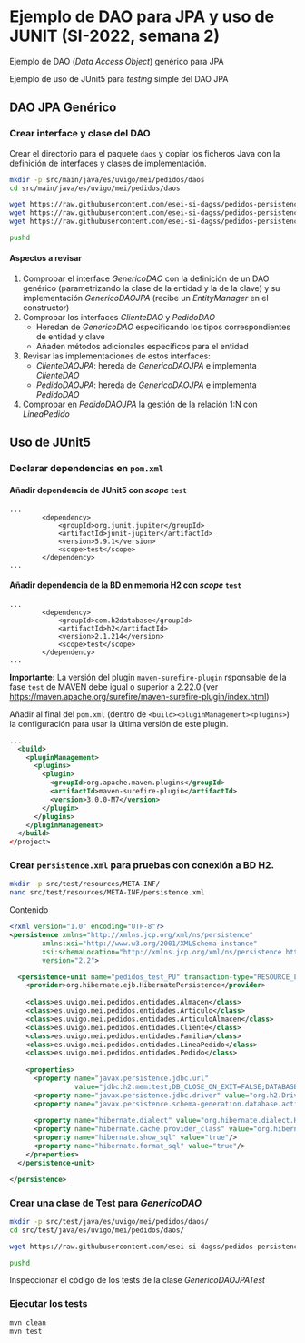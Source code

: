 # Ejemplo de DAO para JPA y uso de JUNIT (SI-2022, semana 2)

Ejemplo de DAO (_Data Access Object_) genérico para JPA

Ejemplo de uso de JUnit5 para _testing_ simple del DAO JPA



## DAO JPA Genérico

### Crear interface y clase del DAO

Crear el directorio para el paquete `daos` y copiar los ficheros Java con la definición de interfaces y clases de implementación.
```sh
mkdir -p src/main/java/es/uvigo/mei/pedidos/daos
cd src/main/java/es/uvigo/mei/pedidos/daos

wget https://raw.githubusercontent.com/esei-si-dagss/pedidos-persistencia-22/main/src/main/java/es/uvigo/mei/pedidos/daos/{GenericoDAO,GenericoDAOJPA}.java
wget https://raw.githubusercontent.com/esei-si-dagss/pedidos-persistencia-22/main/src/main/java/es/uvigo/mei/pedidos/daos/{ClienteDAO,ClienteDAOJPA}.java
wget https://raw.githubusercontent.com/esei-si-dagss/pedidos-persistencia-22/main/src/main/java/es/uvigo/mei/pedidos/daos/{PedidoDAO,PedidoDAOJPA,PedidosException}.java

pushd
```

#### Aspectos a revisar
1. Comprobar el interface _GenericoDAO_  con la definición de un DAO genérico (parametrizando la clase de la entidad y la de la clave) y su implementación _GenericoDAOJPA_ (recibe un _EntityManager_ en el constructor)
2. Comprobar los interfaces _ClienteDAO_ y _PedidoDAO_ 
	* Heredan de _GenericoDAO_ especificando los tipos correspondientes de entidad y clave
	* Añaden métodos adicionales específicos para el entidad
3. Revisar las  implementaciones de estos interfaces:
	* _ClienteDAOJPA_: hereda de _GenericoDAOJPA_ e implementa _ClienteDAO_
	* _PedidoDAOJPA_: hereda de _GenericoDAOJPA_ e implementa _PedidoDAO_
4. Comprobar en _PedidoDAOJPA_ la gestión de la relación 1:N con _LineaPedido_



## Uso de JUnit5

### Declarar dependencias en `pom.xml`

#### Añadir dependencia de JUnit5 con _scope_ `test`
```
...
        <dependency>
            <groupId>org.junit.jupiter</groupId>
            <artifactId>junit-jupiter</artifactId>
            <version>5.9.1</version>
            <scope>test</scope>
        </dependency>
...
```

#### Añadir dependencia de la BD en memoria H2 con _scope_ `test` 
```
...
        <dependency>
            <groupId>com.h2database</groupId>
            <artifactId>h2</artifactId>
            <version>2.1.214</version>
            <scope>test</scope>
        </dependency>
...
```

**Importante:** La versión del plugin `maven-surefire-plugin` rsponsable de la fase `test` de MAVEN debe igual o superior a 2.22.0 (ver https://maven.apache.org/surefire/maven-surefire-plugin/index.html)

Añadir al final del `pom.xml`  (dentro de `<build><pluginManagement><plugins>`) la configuración para usar la última versión de este plugin.

```xml
...
  <build>
    <pluginManagement>
      <plugins>
        <plugin>
          <groupId>org.apache.maven.plugins</groupId>
          <artifactId>maven-surefire-plugin</artifactId>
          <version>3.0.0-M7</version>
        </plugin>
      </plugins>
    </pluginManagement>
  </build>
</project>
```


### Crear `persistence.xml` para pruebas con conexión a BD H2.

```sh
mkdir -p src/test/resources/META-INF/
nano src/test/resources/META-INF/persistence.xml
```

Contenido

```xml
<?xml version="1.0" encoding="UTF-8"?>
<persistence xmlns="http://xmlns.jcp.org/xml/ns/persistence"
        xmlns:xsi="http://www.w3.org/2001/XMLSchema-instance"
        xsi:schemaLocation="http://xmlns.jcp.org/xml/ns/persistence http://xmlns.jcp.org/xml/ns/persistence/persistence_2_2.xsd"
        version="2.2">

  <persistence-unit name="pedidos_test_PU" transaction-type="RESOURCE_LOCAL">
    <provider>org.hibernate.ejb.HibernatePersistence</provider>
    
    <class>es.uvigo.mei.pedidos.entidades.Almacen</class>
    <class>es.uvigo.mei.pedidos.entidades.Articulo</class>
    <class>es.uvigo.mei.pedidos.entidades.ArticuloAlmacen</class>
    <class>es.uvigo.mei.pedidos.entidades.Cliente</class>
    <class>es.uvigo.mei.pedidos.entidades.Familia</class>
    <class>es.uvigo.mei.pedidos.entidades.LineaPedido</class>
    <class>es.uvigo.mei.pedidos.entidades.Pedido</class>
    
    <properties>
      <property name="javax.persistence.jdbc.url"
                value="jdbc:h2:mem:test;DB_CLOSE_ON_EXIT=FALSE;DATABASE_TO_UPPER=false;" />
      <property name="javax.persistence.jdbc.driver" value="org.h2.Driver" />
      <property name="javax.persistence.schema-generation.database.action" value="drop-and-create"/>
      
      <property name="hibernate.dialect" value="org.hibernate.dialect.H2Dialect"/>
      <property name="hibernate.cache.provider_class" value="org.hibernate.cache.NoCacheProvider"/>
      <property name="hibernate.show_sql" value="true"/>
      <property name="hibernate.format_sql" value="true"/>
    </properties>
  </persistence-unit>

</persistence>
```



### Crear una clase de Test para _GenericoDAO_

```sh
mkdir -p src/test/java/es/uvigo/mei/pedidos/daos/
cd src/test/java/es/uvigo/mei/pedidos/daos/

wget https://raw.githubusercontent.com/esei-si-dagss/pedidos-persistencia-22/main/src/test/java/es/uvigo/mei/pedidos/daos/GenericoDAOJPATest.java

pushd
```

Inspeccionar el código de los tests de la clase _GenericoDAOJPATest_

### Ejecutar los tests

```sh
mvn clean
mvn test
```

